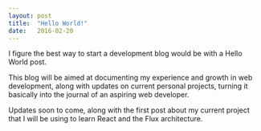 ```yaml
---
layout: post
title:  "Hello World!"
date:   2016-02-20
---
```


I figure the best way to start a development blog would be with a Hello World post.


This blog will be aimed at documenting my experience and growth in web development, along with updates on current personal projects, turning it basically into the journal of an aspiring web developer.


Updates soon to come, along with the first post about my current project that I will be using to learn React and the Flux architecture.